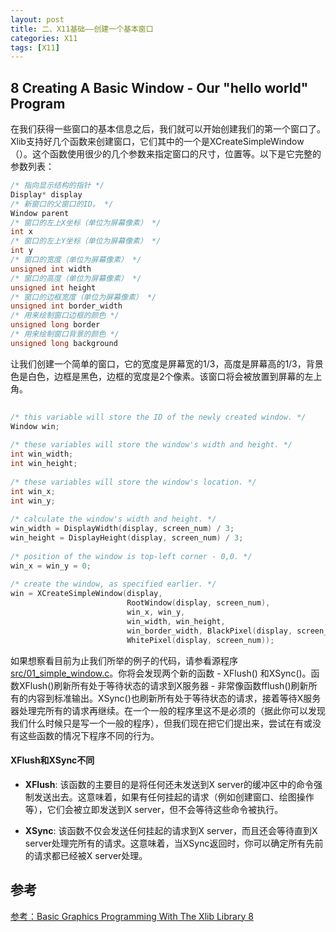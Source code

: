 ```yaml
---
layout: post
title: 二、X11基础——创建一个基本窗口
categories: X11
tags: [X11]
---
```


## 8 Creating A Basic Window - Our "hello world" Program

在我们获得一些窗口的基本信息之后，我们就可以开始创建我们的第一个窗口了。Xlib支持好几个函数来创建窗口，它们其中的一个是XCreateSimpleWindow（）。这个函数使用很少的几个参数来指定窗口的尺寸，位置等。以下是它完整的参数列表：

```c
/* 指向显示结构的指针 */
Display* display
/* 新窗口的父窗口的ID。 */
Window parent
/* 窗口的左上X坐标（单位为屏幕像素） */
int x
/* 窗口的左上Y坐标（单位为屏幕像素） */
int y
/* 窗口的宽度（单位为屏幕像素） */
unsigned int width
/* 窗口的高度（单位为屏幕像素） */
unsigned int height
/* 窗口的边框宽度（单位为屏幕像素） */
unsigned int border_width
/* 用来绘制窗口边框的颜色 */
unsigned long border
/* 用来绘制窗口背景的颜色 */
unsigned long background
```

让我们创建一个简单的窗口，它的宽度是屏幕宽的1/3，高度是屏幕高的1/3，背景色是白色，边框是黑色，边框的宽度是2个像素。该窗口将会被放置到屏幕的左上角。

```c
 
/* this variable will store the ID of the newly created window. */
Window win;
 
/* these variables will store the window's width and height. */
int win_width;
int win_height;
 
/* these variables will store the window's location. */
int win_x;
int win_y;
 
/* calculate the window's width and height. */
win_width = DisplayWidth(display, screen_num) / 3;
win_height = DisplayHeight(display, screen_num) / 3;
 
/* position of the window is top-left corner - 0,0. */
win_x = win_y = 0;
 
/* create the window, as specified earlier. */
win = XCreateSimpleWindow(display,
                          RootWindow(display, screen_num),
                          win_x, win_y,
                          win_width, win_height,
                          win_border_width, BlackPixel(display, screen_num),
                          WhitePixel(display, screen_num));
```

如果想察看目前为止我们所举的例子的代码，请参看源程序[src/01_simple_window.c](./src/01_simple_window.c)。你将会发现两个新的函数 - XFlush() 和XSync()。函数XFlush()刷新所有处于等待状态的请求到X服务器 - 非常像函数fflush()刷新所有的内容到标准输出。XSync()也刷新所有处于等待状态的请求，接着等待X服务器处理完所有的请求再继续。在一个一般的程序里这不是必须的（据此你可以发现我们什么时候只是写一个一般的程序），但我们现在把它们提出来，尝试在有或没有这些函数的情况下程序不同的行为。

#### XFlush和XSync不同

- **XFlush**: 该函数的主要目的是将任何还未发送到X server的缓冲区中的命令强制发送出去。这意味着，如果有任何挂起的请求（例如创建窗口、绘图操作等），它们会被立即发送到X server，但不会等待这些命令被执行。

- **XSync**: 该函数不仅会发送任何挂起的请求到X server，而且还会等待直到X server处理完所有的请求。这意味着，当XSync返回时，你可以确定所有先前的请求都已经被X server处理。

## 参考

[参考：Basic Graphics Programming With The Xlib Library 8](https://osiris.df.unipi.it/~moruzzi/xlib-programming.html#create_window)